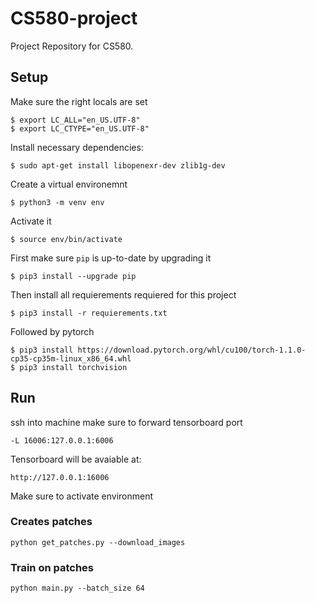 # CS580-project

Project Repository for CS580.


## Setup
Make sure the right locals are set
```
$ export LC_ALL="en_US.UTF-8"
$ export LC_CTYPE="en_US.UTF-8"
```
Install necessary dependencies:
```
$ sudo apt-get install libopenexr-dev zlib1g-dev
```
Create a virtual environemnt
```
$ python3 -m venv env
```
Activate it
```
$ source env/bin/activate
```
First make sure `pip` is up-to-date by upgrading it
```
$ pip3 install --upgrade pip
```
Then install all requierements requiered for this project
```
$ pip3 install -r requierements.txt
```
Followed by pytorch
```
$ pip3 install https://download.pytorch.org/whl/cu100/torch-1.1.0-cp35-cp35m-linux_x86_64.whl
$ pip3 install torchvision
```

## Run
ssh into machine
make sure to forward tensorboard port
```
-L 16006:127.0.0.1:6006
```
Tensorboard will be avaiable at:
```
http://127.0.0.1:16006
```
Make sure to activate environment
### Creates patches
```
python get_patches.py --download_images
```
### Train on patches
```
python main.py --batch_size 64
```
